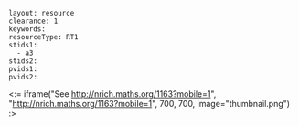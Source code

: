 ````
layout: resource
clearance: 1
keywords:
resourceType: RT1
stids1: 
  - a3
stids2:
pvids1:
pvids2:

````

<:= iframe("See http://nrich.maths.org/1163?mobile=1", "http://nrich.maths.org/1163?mobile=1", 700, 700, image="thumbnail.png") :>

